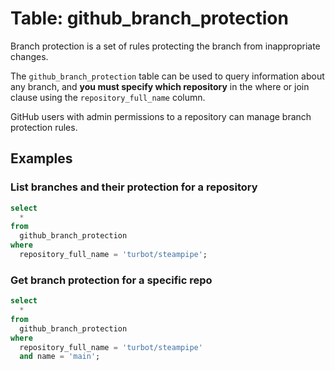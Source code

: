 # Table: github_branch_protection

Branch protection is a set of rules protecting the branch from inappropriate changes.

The `github_branch_protection` table can be used to query information about any branch, and **you must specify which repository** in the where or join clause using the `repository_full_name` column.

GitHub users with admin permissions to a repository can manage branch protection rules.

## Examples

### List branches and their protection for a repository

```sql
select
  *
from
  github_branch_protection
where
  repository_full_name = 'turbot/steampipe';
```

### Get branch protection for a specific repo

```sql
select
  *
from
  github_branch_protection
where
  repository_full_name = 'turbot/steampipe'
  and name = 'main';
```
